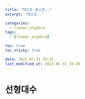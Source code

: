 ```yaml
---
title: "테스트 포스트.."
excerpt: "테스트.."

categories:
  - linear_algebra
tags:
  - [linear_algebra]

toc: true
toc_sticky: true

date: 2022-01-31 19:25
last_modified_at: 2022-01-31 19:28
---
```


# 선형대수
